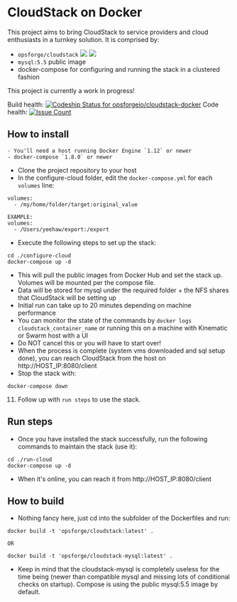 # CloudStack on Docker #

This project aims to bring CloudStack to service providers and cloud enthusiasts in a turnkey solution. It is comprised by:

- `opsforge/cloudstack` [![](https://images.microbadger.com/badges/version/opsforge/cloudstack.svg)](https://hub.docker.com/r/opsforge/cloudstack "Docker Hub link") [![](https://images.microbadger.com/badges/image/opsforge/cloudstack.svg)](https://microbadger.com/images/opsforge/cloudstack "Get your own image badge on microbadger.com")
- `mysql:5.5` public image
- docker-compose for configuring and running the stack in a clustered fashion

This project is currently a work in progress!

Build health: [ ![Codeship Status for opsforgeio/cloudstack-docker](https://codeship.com/projects/6b1a5e20-6f82-0134-fa2f-3a51310aa3ef/status?branch=master)](https://codeship.com/projects/178063) Code health: [![Issue Count](https://codeclimate.com/github/opsforgeio/cloudstack-docker/badges/issue_count.svg)](https://codeclimate.com/github/opsforgeio/cloudstack-docker)

## How to install ##

```
- You'll need a host running Docker Engine `1.12` or newer
- docker-compose `1.8.0` or newer
```
- Clone the project repository to your host
- In the configure-cloud folder, edit the `docker-compose.yml` for each `volumes` line:

```
volumes:
  - /my/home/folder/target:original_value
      
EXAMPLE:
volumes:
  - /Users/yeehaw/export:/export
```

- Execute the following steps to set up the stack:

```
cd ./configure-cloud
docker-compose up -d
```
  
- This will pull the public images from Docker Hub and set the stack up. Volumes will be mounted per the compose file.
- Data will be stored for mysql under the required folder + the NFS shares that CloudStack will be setting up
- Initial run can take up to 20 minutes depending on machine performance
- You can monitor the state of the commands by `docker logs cloudstack_container_name` or running this on a machine with Kinematic or Swarm host with a UI
- Do NOT cancel this or you will have to start over!
- When the process is complete (system vms downloaded and sql setup done), you can reach CloudStack from the host on http://HOST_IP:8080/client
- Stop the stack with:

```
docker-compose down
```

11. Follow up with `run steps` to use the stack.

## Run steps ##

- Once you have installed the stack successfully, run the following commands to maintain the stack (use it):

```
cd ./run-cloud
docker-compose up -d
```

- When it's online, you can reach it from http://HOST_IP:8080/client

## How to build ##

- Nothing fancy here, just cd into the subfolder of the Dockerfiles and run:

```
docker build -t 'opsforge/cloudstack:latest' .

OR

docker build -t 'opsforge/cloudstack-mysql:latest' .
```

- Keep in mind that the cloudstack-mysql is completely useless for the time being (newer than compatible mysql and missing lots of conditional checks on startup). Compose is using the public mysql:5.5 image by default.
